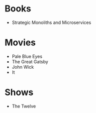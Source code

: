 # Books

- Strategic Monoliths and Microservices

# Movies

- Pale Blue Eyes
- The Great Gatsby
- John Wick
- It

# Shows

- The Twelve
